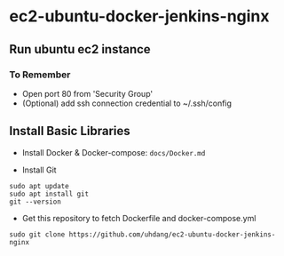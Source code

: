 # ec2-ubuntu-docker-jenkins-nginx

## Run ubuntu ec2 instance

### To Remember
- Open port 80 from 'Security Group'
- (Optional) add ssh connection credential to ~/.ssh/config

## Install Basic Libraries

- Install Docker & Docker-compose: `docs/Docker.md`

- Install Git
```
sudo apt update
sudo apt install git
git --version
```

- Get this repository to fetch Dockerfile and docker-compose.yml
```
sudo git clone https://github.com/uhdang/ec2-ubuntu-docker-jenkins-nginx
```
